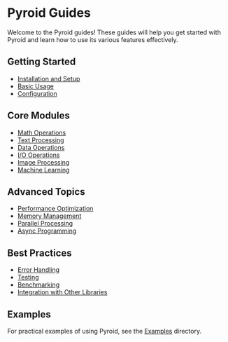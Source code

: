 # Pyroid Guides

Welcome to the Pyroid guides! These guides will help you get started with Pyroid and learn how to use its various features effectively.

## Getting Started

- [Installation and Setup](./getting_started.md)
- [Basic Usage](./basic_usage.md)
- [Configuration](./configuration.md)

## Core Modules

- [Math Operations](./math_operations.md)
- [Text Processing](./text_processing.md)
- [Data Operations](./data_operations.md)
- [I/O Operations](./io_operations.md)
- [Image Processing](./image_processing.md)
- [Machine Learning](./machine_learning.md)

## Advanced Topics

- [Performance Optimization](./performance.md)
- [Memory Management](./memory_management.md)
- [Parallel Processing](./parallel_processing.md)
- [Async Programming](./async_programming.md)

## Best Practices

- [Error Handling](./error_handling.md)
- [Testing](./testing.md)
- [Benchmarking](./benchmarking.md)
- [Integration with Other Libraries](./integration.md)

## Examples

For practical examples of using Pyroid, see the [Examples](../../examples/) directory.
